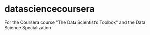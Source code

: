 datasciencecoursera
===================

For the Coursera course "The Data Scientist’s Toolbox" and the Data Science Specialization
